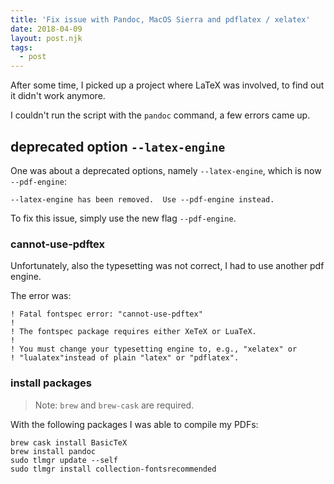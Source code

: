 ```yaml
---
title: 'Fix issue with Pandoc, MacOS Sierra and pdflatex / xelatex'
date: 2018-04-09
layout: post.njk
tags:
  - post
---
```


After some time, I picked up a project where LaTeX was involved, to find out it didn't work anymore.

I couldn't run the script with the `pandoc` command, a few errors came up.

## deprecated option `--latex-engine`

One was about a deprecated options, namely `--latex-engine`, which is now `--pdf-engine`:

```
--latex-engine has been removed.  Use --pdf-engine instead.
```

To fix this issue, simply use the new flag `--pdf-engine`.

### cannot-use-pdftex

Unfortunately, also the typesetting was not correct, I had to use another pdf engine.

The error was:

```
! Fatal fontspec error: "cannot-use-pdftex"
!
! The fontspec package requires either XeTeX or LuaTeX.
!
! You must change your typesetting engine to, e.g., "xelatex" or
! "lualatex"instead of plain "latex" or "pdflatex".
```

### install packages

> Note: `brew` and `brew-cask` are required.

With the following packages I was able to compile my PDFs:

```
brew cask install BasicTeX
brew install pandoc
sudo tlmgr update --self
sudo tlmgr install collection-fontsrecommended
```

